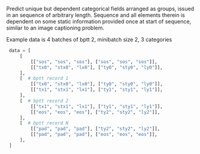 Predict unique but dependent categorical fields arranged as groups, issued in an sequence of arbitrary length.  Sequence and all elements therein is dependent on some static information provided once at start of sequence, similar to an image captioning problem.

 Example data is 4 batches of bptt 2, minibatch size 2,  3 categories
``` python
 data = [
     [
         [["sos", "sos", "sos"], ["sos", "sos", "sos"]],
         [["tx0", "stx0", "lx0"], ["ty0", "sty0", "ly0"]],
     ],
     [  # bptt record 1
         [["tx0", "stx0", "lx0"], ["ty0", "sty0", "ly0"]],
         [["tx1", "stx1", "lx1"], ["ty1", "sty1", "ly1"]],
     ],
     [  # bptt record 2
         [["tx1", "stx1", "lx1"], ["ty1", "sty1", "ly1"]],
         [["eos", "eos", "eos"], ["ty2", "sty2", "ly2"]],
     ],
     [  # bptt record N
         [["pad", "pad", "pad"], ["ty2", "sty2", "ly2"]],
         [["pad", "pad", "pad"], ["eos", "eos", "eos"]],
     ],
 ]
```
